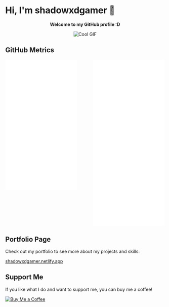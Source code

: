 # Hi, I'm shadowxdgamer 👋

<div align="center">
    <p><strong>Welcome to my GitHub profile :D</strong></p>
  <!-- Insert a cool GIF here -->
  <img src="gifs/soloLeveling.gif" width="220px" alt="Cool GIF">
</div>

## GitHub Metrics

<!-- Display the metrics.svg file -->
  <img align="left" width="45%" src="metrics.svg" alt="GitHub Metrics">
  <img align="right" width="45%" src="anilist.svg" alt="Anime Metrics">
  
  <br clear="both">

## Portfolio Page

Check out my portfolio to see more about my projects and skills:

[shadowxdgamer.netlify.app](https://shadowxdgamer.netlify.app/)

## Support Me

If you like what I do and want to support me, you can buy me a coffee!

[![Buy Me a Coffee](https://img.shields.io/badge/Buy%20Me%20a%20Coffee-FFDD00?style=for-the-badge&logo=buy-me-a-coffee&logoColor=black)](https://www.buymeacoffee.com/shadowxdgamer)

